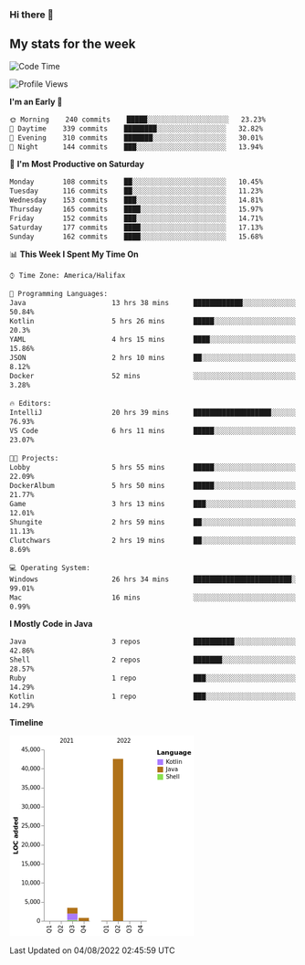 ### Hi there 👋

## My stats for the week
<!--START_SECTION:waka-->
![Code Time](http://img.shields.io/badge/Code%20Time-362%20hrs%2024%20mins-blue)

![Profile Views](http://img.shields.io/badge/Profile%20Views-0-blue)

**I'm an Early 🐤** 

```text
🌞 Morning    240 commits    █████░░░░░░░░░░░░░░░░░░░░   23.23% 
🌆 Daytime    339 commits    ████████░░░░░░░░░░░░░░░░░   32.82% 
🌃 Evening    310 commits    ███████░░░░░░░░░░░░░░░░░░   30.01% 
🌙 Night      144 commits    ███░░░░░░░░░░░░░░░░░░░░░░   13.94%

```
📅 **I'm Most Productive on Saturday** 

```text
Monday       108 commits    ██░░░░░░░░░░░░░░░░░░░░░░░   10.45% 
Tuesday      116 commits    ██░░░░░░░░░░░░░░░░░░░░░░░   11.23% 
Wednesday    153 commits    ███░░░░░░░░░░░░░░░░░░░░░░   14.81% 
Thursday     165 commits    ████░░░░░░░░░░░░░░░░░░░░░   15.97% 
Friday       152 commits    ███░░░░░░░░░░░░░░░░░░░░░░   14.71% 
Saturday     177 commits    ████░░░░░░░░░░░░░░░░░░░░░   17.13% 
Sunday       162 commits    ████░░░░░░░░░░░░░░░░░░░░░   15.68%

```


📊 **This Week I Spent My Time On** 

```text
⌚︎ Time Zone: America/Halifax

💬 Programming Languages: 
Java                     13 hrs 38 mins      ████████████░░░░░░░░░░░░░   50.84% 
Kotlin                   5 hrs 26 mins       █████░░░░░░░░░░░░░░░░░░░░   20.3% 
YAML                     4 hrs 15 mins       ████░░░░░░░░░░░░░░░░░░░░░   15.86% 
JSON                     2 hrs 10 mins       ██░░░░░░░░░░░░░░░░░░░░░░░   8.12% 
Docker                   52 mins             ░░░░░░░░░░░░░░░░░░░░░░░░░   3.28%

🔥 Editors: 
IntelliJ                 20 hrs 39 mins      ███████████████████░░░░░░   76.93% 
VS Code                  6 hrs 11 mins       █████░░░░░░░░░░░░░░░░░░░░   23.07%

🐱‍💻 Projects: 
Lobby                    5 hrs 55 mins       █████░░░░░░░░░░░░░░░░░░░░   22.09% 
DockerAlbum              5 hrs 50 mins       █████░░░░░░░░░░░░░░░░░░░░   21.77% 
Game                     3 hrs 13 mins       ███░░░░░░░░░░░░░░░░░░░░░░   12.01% 
Shungite                 2 hrs 59 mins       ██░░░░░░░░░░░░░░░░░░░░░░░   11.13% 
Clutchwars               2 hrs 19 mins       ██░░░░░░░░░░░░░░░░░░░░░░░   8.69%

💻 Operating System: 
Windows                  26 hrs 34 mins      ████████████████████████░   99.01% 
Mac                      16 mins             ░░░░░░░░░░░░░░░░░░░░░░░░░   0.99%

```

**I Mostly Code in Java** 

```text
Java                     3 repos             ██████████░░░░░░░░░░░░░░░   42.86% 
Shell                    2 repos             ███████░░░░░░░░░░░░░░░░░░   28.57% 
Ruby                     1 repo              ███░░░░░░░░░░░░░░░░░░░░░░   14.29% 
Kotlin                   1 repo              ███░░░░░░░░░░░░░░░░░░░░░░   14.29%

```


**Timeline**

![Chart not found](https://raw.githubusercontent.com/lyndseyy/lyndseyy/main/charts/bar_graph.png) 


 Last Updated on 04/08/2022 02:45:59 UTC
<!--END_SECTION:waka-->